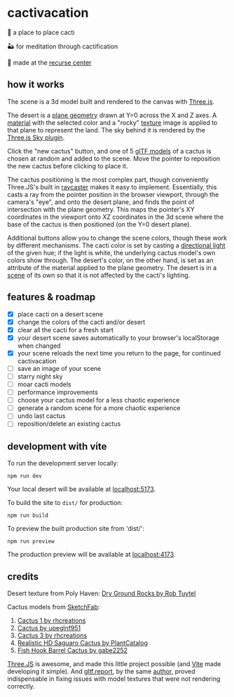 # cactivacation

🌵 a place to place cacti 

🏜️ for meditation through cactification

💚 made at the [recurse center](https://recurse.com)

## how it works

The scene is a 3d model built and rendered to the canvas with [Three.js](https://threejs.org). 

The desert is a [plane geometry](https://threejs.org/docs/?q=plane#api/en/geometries/PlaneGeometry) drawn at Y=0 across the X and Z axes. A [material](https://threejs.org/manual/#en/materials) with the selected color and a "rocky" [texture](https://threejs.org/manual/#en/textures) image is applied to that plane to represent the land. The sky behind it is rendered by the [Three.js Sky plugin](https://threejs.org/docs/?q=sky#examples/en/objects/Sky).

Click the "new cactus" button, and one of 5 [glTF models](https://threejs.org/manual/?q=gltf#en/load-gltf) of a cactus is chosen at random and added to the scene. Move the pointer to reposition the new cactus before clicking to place it.

The cactus positioning is the most complex part, though conveniently Three.JS's built in [raycaster](https://threejs.org/docs/?q=ray#api/en/core/Raycaster) makes it easy to implement. Essentially, this casts a ray from the pointer position in the browser viewport, through the camera's "eye", and onto the desert plane, and finds the point of intersection with the plane geometry. This maps the pointer's XY coordinates in the viewport onto XZ coordinates in the 3d scene where the base of the cactus is then positioned (on the Y=0 desert plane).

Additional buttons allow you to change the scene colors, though these work by different mechanisms. The cacti color is set by casting a [directional light](https://threejs.org/docs/?q=direction#api/en/lights/DirectionalLight) of the given hue; if the light is white, the underlying cactus model's own colors show through. The desert's color, on the other hand, is set as an attribute of the material applied to the plane geometry. The desert is in a [scene](https://threejs.org/docs/?q=scene#api/en/scenes/Scene) of its own so that it is not affected by the cacti's lighting.

## features & roadmap

- [x] place cacti on a desert scene
- [x] change the colors of the cacti and/or desert
- [x] clear all the cacti for a fresh start
- [x] your desert scene saves automatically to your browser's localStorage when changed
- [x] your scene reloads the next time you return to the page, for continued cactivacation
- [ ] save an image of your scene
- [ ] starry night sky
- [ ] moar cacti models
- [ ] performance improvements
- [ ] choose your cactus model for a less chaotic experience
- [ ] generate a random scene for a more chaotic experience
- [ ] undo last cactus
- [ ] reposition/delete an existing cactus

## development with vite

To run the development server locally: 

```
npm run dev
``` 

Your local desert will be available at [localhost:5173](http://localhost:5173).


To build the site to `dist/` for production:

```
npm run build
```

To preview the built production site from 'dist/':

```
npm run preview
```

The production preview will be available at [localhost:4173](http://localhost:4173).


## credits

Desert texture from Poly Haven: [Dry Ground Rocks by Rob Tuytel](https://polyhaven.com/a/dry_ground_rocks)

Cactus models from [SketchFab](https://sketchfab.com):
1. [Cactus 1 by rhcreations](https://sketchfab.com/3d-models/cactus-1-downloadable-976b67b80efd4a7388ec85bfc4e39ecf)
2. [Cactus by upeglnf951](https://sketchfab.com/3d-models/cactus-2bb7c79c178c4f40b60357b815052cc8)
3. [Cactus 3 by rhcreations](https://sketchfab.com/3d-models/cactus-3-2ca57ae2e5364ac199837c9cd24e463a)
4. [Realistic HD Saguaro Cactus by PlantCatalog](https://sketchfab.com/3d-models/realistic-hd-saguaro-cactus-1430-14bd58cea78140fba468a8d6f57b0ff3)
5. [Fish Hook Barrel Cactus by gabe2252](https://sketchfab.com/3d-models/fish-hook-barrel-cactus-e3515e3afd814ae5983a3623729fe7a7)


[Three.JS](https://threejs.org) is awesome, and made this little project possible (and [Vite](https://vite.dev/) made developing it simple). And [gltf.report](https://gltf.report), by the same [author](https://www.donmccurdy.com/), proved indispensable in fixing issues with model textures that were not rendering correctly.




